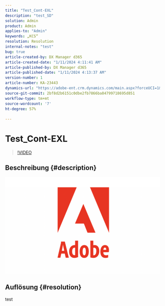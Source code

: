 ```yaml
---
title: "Test_Cont-EXL"
description: "test_SD"
solution: Admin
product: Admin
applies-to: "Admin"
keywords: „KCS“
resolution: Resolution
internal-notes: "test"
bug: true
article-created-by: DX Manager d365
article-created-date: "1/11/2024 4:11:41 AM"
article-published-by: DX Manager d365
article-published-date: "1/11/2024 4:13:37 AM"
version-number: 1
article-number: KA-23443
dynamics-url: "https://adobe-ent.crm.dynamics.com/main.aspx?forceUCI=1&pagetype=entityrecord&etn=knowledgearticle&id=fad23982-37b0-ee11-a569-6045bd006b4b"
source-git-commit: 2bf8d2b6151c0dbe2fb7866ba84799718695d851
workflow-type: tm+mt
source-wordcount: '7'
ht-degree: 57%

---
```


# Test_Cont-EXL





>[!VIDEO](https://video.tv.adobe.com/v/18696?quality=9&amp;learn=on)



## Beschreibung {#description}

![](assets/___8fc20dc5-37b0-ee11-a569-6045bd006b4b___.png)

## Auflösung {#resolution}


test
